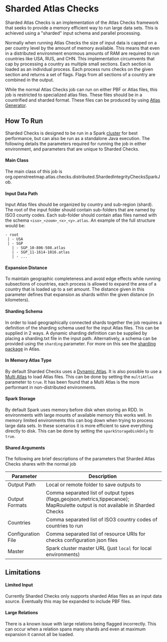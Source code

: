 # Sharded Atlas Checks

Sharded Atlas Checks is an implementation of the Atlas Checks framework that seeks to provide a memory efficient way to run large data sets. This is achieved using a "sharded" input schema and parallel processing. 

Normally when running Atlas Checks the size of input data is capped on a per country level by the amount of memory available. This means that even in a distributed environment enormous amounts of RAM are required to run countries like USA, RUS, and CHN. This implementation circumvents that cap by processing a country as multiple small sections. Each section is loaded as an individual process. Each process runs checks on the given section and returns a set of flags. Flags from all sections of a country are combined in the output. 

While the normal Atlas Checks job can run on either PBF or Atlas files, this job is restricted to specialized atlas files. These files should be in a countrified and sharded format. These files can be produced by using [Atlas Generator](https://github.com/osmlab/atlas-generator).

## How To Run

Sharded Checks is designed to be run in a Spark [cluster](cluster.md) for best performance, but can also be run as a standalone Java execution. The following details the parameters required for running the job in either environment, and parameters that are unique to Sharded Checks.

#### Main Class 
The main class of this job is org.openstreetmap.atlas.checks.distributed.ShardedIntegrityChecksSparkJob.

#### Input Data Path
Input Atlas files should be organized by country and sub-region (shard). The root of the input folder should contain sub-folders that are named by ISO3 county codes. Each sub-folder should contain atlas files named with the schema `<iso>_<zoom>_<x>_<y>.atlas`. An example of the full structure would be:
```text
- root
 | - USA  
 | - SGP
   | - SGP_10-806-508.atlas
   | - SGP_11-1614-1016.atlas
   | - ...
```

#### Expansion Distance
To maintain geographic completeness and avoid edge effects while running subsections of countries, each process is allowed to expand the area of a country that is loaded up to a set amount. The distance given in this parameter defines that expansion as shards within the given distance (in kilometers).

#### Sharding Schema
In order to load geographically connected shards together the job requires a definition of the sharding schema used for the input Atlas files. This can be supplied in 2 ways. A dynamic sharding definition can be supplied by placing a sharding.txt file in the input path. Alternatively, a schema can be provided using the `sharding` parameter. For more on this see the [sharding package](https://github.com/osmlab/atlas/tree/dev/src/main/java/org/openstreetmap/atlas/geography/sharding) in Atlas.

#### In Memory Atlas Type
By default Sharded Checks uses a [Dynamic Atlas](https://github.com/osmlab/atlas/tree/dev/src/main/java/org/openstreetmap/atlas/geography/atlas/dynamic). It is also possible to use a [Multi Atlas](https://github.com/osmlab/atlas/tree/dev/src/main/java/org/openstreetmap/atlas/geography/atlas/multi) to load Atlas files. This can be done by setting the `multiAtlas` parameter to `true`. It has been found that a Multi Atlas is the more performant in non-distributed environments.

#### Spark Storage
By default Spark uses memory before disk when storing an RDD. In environments with large mounts of available memory this works well. In memory limited environments this can bog down when trying to process large data sets. In these scenarios it is more efficient to save everything directly to disk. This can be done by setting the `sparkStorageDiskOnly` to `true`.

#### Shared Arguments
The following are brief descriptions of the parameters that Sharded Atlas Checks shares with the normal job

| Parameter | Description |
|---|---|
| Output Path | Local or remote folder to save outputs to |
| Output Formats | Comma separated list of output types (flags,geojson,metrics,tippecanoe); MapRoulette output is not available in Sharded Checks |
| Countries | Comma separated list of ISO3 country codes of countries to run |
| Configuration File | Comma separated list of resource URIs for checks configuration json files |
| Master | Spark cluster master URL (just `local` for local environments) |

## Limitations

#### Limited Input
Currently Sharded Checks only supports sharded Atlas files as an input data source. Eventually this may be expanded to include PBF files.

#### Large Relations
There is a known issue with large relations being flagged incorrectly. This can occur when a relation spans many shards and even at maximum expansion it cannot all be loaded. 


